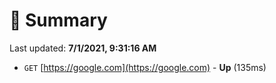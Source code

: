 # 📖 Summary
Last updated: **7/1/2021, 9:31:16 AM**

- `GET` [https://google.com](https://google.com) - **Up** (135ms)
